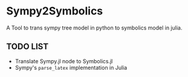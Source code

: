 # Sympy2Symbolics
A Tool to trans sympy tree model in python to symbolics model in julia.


## TODO LIST

* Translate Sympy.jl node to Symbolics.jl
* Sympy's `parse_latex` implementation in Julia
